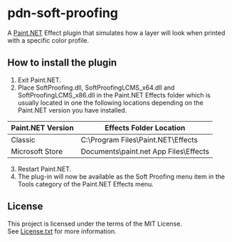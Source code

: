 # pdn-soft-proofing

A [Paint.NET](http://www.getpaint.net) Effect plugin that simulates how a layer will look when printed with a specific color profile.

##  How to install the plugin

1. Exit Paint.NET.
2. Place SoftProofing.dll, SoftProofingLCMS_x64.dll and SoftProofingLCMS_x86.dll in the Paint.NET Effects folder which is usually located in one the following locations depending on the Paint.NET version you have installed.

  Paint.NET Version |  Effects Folder Location
  --------|----------
  Classic | C:\Program Files\Paint.NET\Effects    
  Microsoft Store | Documents\paint.net App Files\Effects
  
3. Restart Paint.NET.
4. The plug-in will now be available as the Soft Proofing menu item in the Tools category of the Paint.NET Effects menu.

## License

This project is licensed under the terms of the MIT License.   
See [License.txt](License.txt) for more information.